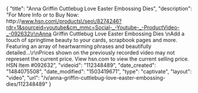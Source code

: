 {
    "title": "Anna Griffin Cuttlebug Love   Easter Embossing Dies",
    "description": "For More Info or to Buy Now: http:\/\/www.hsn.com\/products\/seo\/8274246?rdr=1&sourceid=youtube&cm_mmc=Social-_-Youtube-_-ProductVideo-_-092632\r\nAnna Griffin Cuttlebug Love   Easter Embossing Dies \nAdd a touch of springtime beauty to your cards, scrapbook pages and more. Featuring an array of heartwarming phrases and beautifully detailed...\r\nPrices shown on the previously recorded video may not represent the current price.  View hsn.com to view the current selling price. HSN Item #092632",
    "videoid": "112348489",
    "date_created": "1484075508",
    "date_modified": "1503419671",
    "type": "captivate",
    "layout": "video",
    "url": "\/v\/anna-griffin-cuttlebug-love-easter-embossing-dies\/112348489"
}